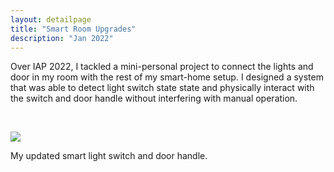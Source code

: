 ```yaml
---
layout: detailpage
title: "Smart Room Upgrades"
description: "Jan 2022"
---
```


Over IAP 2022, I tackled a mini-personal project to connect the lights and door in my room with the rest of my smart-home setup. I designed a system that was able to detect light switch state state and physically interact with the switch and door handle without interfering with manual operation.

<br>

![](/assets/images/portfolio/smartroom.png)
<div class="caption">My updated smart light switch and door handle.</div>